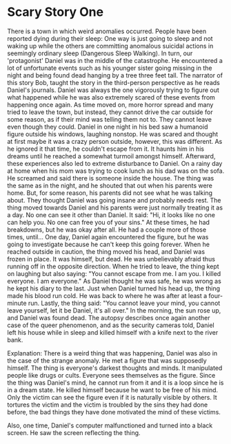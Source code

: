 # Scary Story One

There is a town in which weird anomalies occurred. People have been reported dying during their sleep: One way is just going to sleep and not waking up while the others are committing anomalous suicidal actions in seemingly ordinary sleep (Dangerous Sleep Walking). In turn, our 'protagonist' Daniel was in the middle of the catastrophe. He encountered a lot of unfortunate events such as his younger sister going missing in the night and being found dead hanging by a tree three feet tall. The narrator of this story Bob, taught the story in the third-person perspective as he reads Daniel's journals. Daniel was always the one vigorously trying to figure out what happened while he was also extremely scared of these events from happening once again. As time moved on, more horror spread and many tried to leave the town, but instead, they cannot drive the car outside for some reason, as if their mind was telling them not to. They cannot leave even though they could. Daniel in one night in his bed saw a humanoid figure outside his windows, laughing nonstop. He was scared and thought at first maybe it was a crazy person outside, however, this was different. As he ignored it that time, he couldn't escape from it. It haunts him in his dreams until he reached a somewhat turmoil amongst himself. Afterward, these experiences also led to extreme disturbance to Daniel. On a rainy day at home when his mom was trying to cook lunch as his dad was on the sofa. He screamed and said there is someone inside the house. The thing was the same as in the night, and he shouted that out when his parents were home. But, for some reason, his parents did not see what he was talking about. They thought Daniel was going insane and probably needs rest. The thing moved towards Daniel and his parents were just normally treating it as a day. No one can see it other than Daniel. It said: "Hi, it looks like no one can help you. No one can free you of your sins." At these times, he had breakdowns, but he was okay after all. He had a couple more of those times, until... One day, Daniel again encountered the figure, but he was going to investigate because he can't keep this going forever. When he reached outside in caution, the thing moved his head, and Daniel was frozen in place. It was himself, but dead. He was unbelievably afraid thus running off in the opposite direction. When he tried to leave, the thing kept on laughing but also saying: "You cannot escape from me. I am you. I killed everyone. I am everyone." As Daniel thought he was safe, he was wrong as he kept his diary to the last. Just when Daniel turned his head up, the thing made his blood run cold. He was back to where he was after at least a four-minute run. Lastly, the thing said: "You cannot leave your mind, you cannot leave yourself, let it be Daniel, it's all over." In the morning, the sun rose up, and Daniel was found dead. The autopsy describes once again another case of the queer phenomenon, and as the security cameras told, Daniel left his house while in sleep and killed himself with a knife next to the river bank.

Explanation: There is a weird thing that was happening, Daniel was also in the case of the strange anomaly. He met a figure that was supposedly himself. The thing is everyone's darkest thoughts and minds. It manipulated people like drugs or cults. Everyone sees themselves as the figure. Since the thing was Daniel's mind, he cannot run from it and it is a loop since he is in a dream state. He killed himself because he want to be free of his mind. Only the victim can see the figure even if it is naturally visible by others. It tortures the victim and the victim is troubled by the sins they had done before, the bad things they have done motivated the mind of these victims.

Also, one time, Daniel's computer malfunctioned and turned into a black screen. He saw the screen reflecting the thing.
